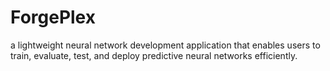 # ForgePlex
a lightweight neural network development application that enables users to train, evaluate, test, and deploy predictive neural networks efficiently. 
